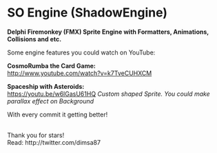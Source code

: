 # SO Engine (ShadowEngine)
<b>Delphi Firemonkey (FMX) Sprite Engine with Formatters, Animations, Collisions and etc.</b>

Some engine features you could watch on YouTube:

<b>CosmoRumba the Card Game:</b><br />
http://www.youtube.com/watch?v=k7TveCUHXCM <br />

<b>Spaceship with Asteroids:</b><br /> 
https://youtu.be/w6lGasU61HQ <i> Custom shaped Sprite. You could make parallax effect on Background</i>

With every commit it getting better!<br />

<br />
Thank you for stars! <br />
Read: http://twitter.com/dimsa87
